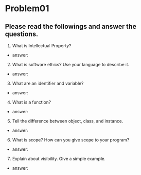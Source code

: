 # Problem01
## Please read the followings and answer the questions.

1. What is Intellectual Property?
- answer:

2. What is software ethics? Use your language to describe it.
- answer:

3. What are an identifier and variable?
- answer:

4. What is a function? 
- answer:

5. Tell the difference between object, class, and instance.
- answer:

6. What is scope? How can you give scope to your program?
- answer:

7. Explain about visibility. Give a simple example.
- answer: